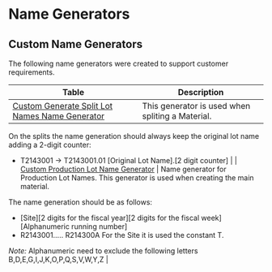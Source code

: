 ﻿# Name Generators

## Custom Name Generators

The following name generators were created to support customer requirements.

| Table                     | Description       |
| ------                    | ------            |
| [Custom Generate Split Lot Names Name Generator](/AMSOsram/techspec>artifacts>namegenerators>CustomGenerateSplitLotNamesNameGenerator) | This generator is used when spliting a Material.

On the splits the name generation should always keep the original lot name adding a 2-digit counter:

* T2143001 -> T2143001.01 [Original Lot Name].[2 digit counter] | 
| [Custom Production Lot Name Generator](/AMSOsram/techspec>artifacts>namegenerators>CustomProductionLotNameGenerator) | Name generator for Production Lot Names. This generator is used when creating the main material.

The name generation should be as follows:
- [Site][2 digits for the fiscal year][2 digits for the fiscal week][Alphanumeric running number]
- R2143001….. R214300A
For the Site it is used the constant T.

*Note:*
Alphanumeric need to exclude the following letters B,D,E,G,I,J,K,O,P,Q,S,V,W,Y,Z | 


